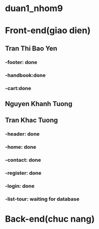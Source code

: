 # duan1_nhom9
# Front-end(giao dien)
## Tran Thi Bao Yen
### -footer: done
### -handbook:done
### -cart:done

## Nguyen Khanh Tuong
## Tran Khac Tuong
### -header: done

### -home: done
### -contact: done
### -register: done
### -login: done
### -list-tour: waiting for database

# Back-end(chuc nang)


